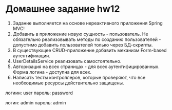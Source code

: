 # Домашнее задание hw12
1. Задание выполняется на основе нереактивного приложения Spring MVC!
2. Добавить в приложение новую сущность - пользователь. Не обязательно реализовывать методы по созданию пользователей - допустимо добавить пользователей только через БД-скрипты.
3. В существующее CRUD-приложение добавить механизм Form-based аутентификации.
4. UserDetailsService реализовать самостоятельно.
5. Авторизация на всех страницах - для всех аутентифицированных. Форма логина - доступна для всех.
6. Написать тесты контроллеров, которые проверяют, что все необходимые ресурсы действительно защищены.

логиин: user
пароль: password

логин: admin
пароль: admin